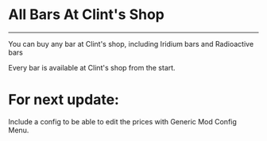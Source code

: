 # All Bars At Clint's Shop
***

You can buy any bar at Clint's shop, including Iridium bars and Radioactive bars

Every bar is available at Clint's shop from the start.

# For next update:
Include a config to be able to edit the prices with Generic Mod Config Menu.